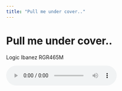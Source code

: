```yaml
---
title: "Pull me under cover.."
---
```

# Pull me under cover..


Logic
Ibanez RGR465M

![audio](5381f65a643f2a144fca56b675d7f48a.mp3)





